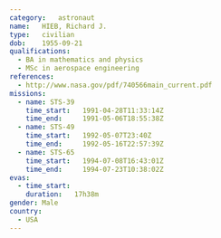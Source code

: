 ```yaml
---
category:	astronaut
name:	HIEB, Richard J.
type:	civilian
dob:	1955-09-21
qualifications:
  - BA in mathematics and physics
  - MSc in aerospace engineering
references:
  - http://www.nasa.gov/pdf/740566main_current.pdf
missions:
  - name: STS-39
    time_start:   1991-04-28T11:33:14Z
    time_end:     1991-05-06T18:55:38Z
  - name: STS-49
    time_start:   1992-05-07T23:40Z
    time_end:     1992-05-16T22:57:39Z
  - name: STS-65
    time_start:   1994-07-08T16:43:01Z
    time_end:     1994-07-23T10:38:02Z
evas:
  - time_start: 
    duration:   17h38m
gender:	Male
country:
  - USA
---
```

